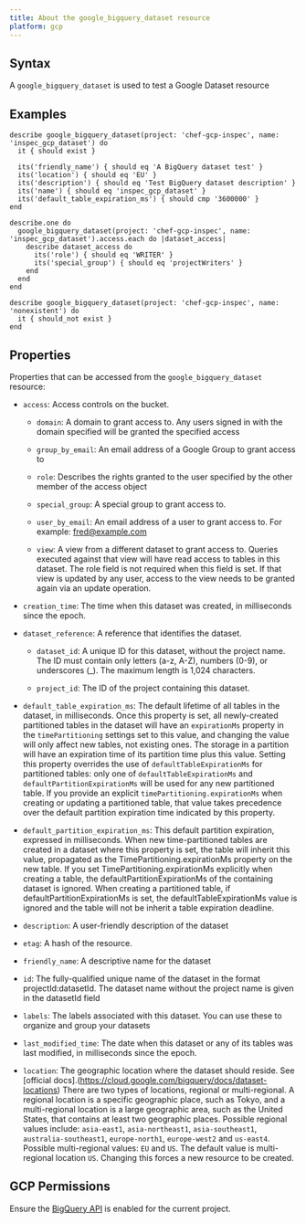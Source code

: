 ```yaml
---
title: About the google_bigquery_dataset resource
platform: gcp
---
```


## Syntax
A `google_bigquery_dataset` is used to test a Google Dataset resource

## Examples
```
describe google_bigquery_dataset(project: 'chef-gcp-inspec', name: 'inspec_gcp_dataset') do
  it { should exist }

  its('friendly_name') { should eq 'A BigQuery dataset test' }
  its('location') { should eq 'EU' }
  its('description') { should eq 'Test BigQuery dataset description' }
  its('name') { should eq 'inspec_gcp_dataset' }
  its('default_table_expiration_ms') { should cmp '3600000' }
end

describe.one do
  google_bigquery_dataset(project: 'chef-gcp-inspec', name: 'inspec_gcp_dataset').access.each do |dataset_access|
    describe dataset_access do
      its('role') { should eq 'WRITER' }
      its('special_group') { should eq 'projectWriters' }
    end
  end
end

describe google_bigquery_dataset(project: 'chef-gcp-inspec', name: 'nonexistent') do
  it { should_not exist }
end
```

## Properties
Properties that can be accessed from the `google_bigquery_dataset` resource:

  * `access`: Access controls on the bucket.

    * `domain`: A domain to grant access to. Any users signed in with the domain specified will be granted the specified access

    * `group_by_email`: An email address of a Google Group to grant access to

    * `role`: Describes the rights granted to the user specified by the other member of the access object

    * `special_group`: A special group to grant access to.

    * `user_by_email`: An email address of a user to grant access to. For example: fred@example.com

    * `view`: A view from a different dataset to grant access to. Queries executed against that view will have read access to tables in this dataset. The role field is not required when this field is set. If that view is updated by any user, access to the view needs to be granted again via an update operation.

  * `creation_time`: The time when this dataset was created, in milliseconds since the epoch.

  * `dataset_reference`: A reference that identifies the dataset.

    * `dataset_id`: A unique ID for this dataset, without the project name. The ID must contain only letters (a-z, A-Z), numbers (0-9), or underscores (_). The maximum length is 1,024 characters.

    * `project_id`: The ID of the project containing this dataset.

  * `default_table_expiration_ms`: The default lifetime of all tables in the dataset, in milliseconds.  Once this property is set, all newly-created partitioned tables in the dataset will have an `expirationMs` property in the `timePartitioning` settings set to this value, and changing the value will only affect new tables, not existing ones. The storage in a partition will have an expiration time of its partition time plus this value. Setting this property overrides the use of `defaultTableExpirationMs` for partitioned tables: only one of `defaultTableExpirationMs` and `defaultPartitionExpirationMs` will be used for any new partitioned table. If you provide an explicit `timePartitioning.expirationMs` when creating or updating a partitioned table, that value takes precedence over the default partition expiration time indicated by this property.

  * `default_partition_expiration_ms`: This default partition expiration, expressed in milliseconds. When new time-partitioned tables are created in a dataset where this property is set, the table will inherit this value, propagated as the TimePartitioning.expirationMs property on the new table.  If you set TimePartitioning.expirationMs explicitly when creating a table, the defaultPartitionExpirationMs of the containing dataset is ignored.  When creating a partitioned table, if defaultPartitionExpirationMs is set, the defaultTableExpirationMs value is ignored and the table will not be inherit a table expiration deadline.

  * `description`: A user-friendly description of the dataset

  * `etag`: A hash of the resource.

  * `friendly_name`: A descriptive name for the dataset

  * `id`: The fully-qualified unique name of the dataset in the format projectId:datasetId. The dataset name without the project name is given in the datasetId field

  * `labels`: The labels associated with this dataset. You can use these to organize and group your datasets

  * `last_modified_time`: The date when this dataset or any of its tables was last modified, in milliseconds since the epoch.

  * `location`: The geographic location where the dataset should reside. See [official docs].(https://cloud.google.com/bigquery/docs/dataset-locations)  There are two types of locations, regional or multi-regional. A regional location is a specific geographic place, such as Tokyo, and a multi-regional location is a large geographic area, such as the United States, that contains at least two geographic places.  Possible regional values include: `asia-east1`, `asia-northeast1`, `asia-southeast1`, `australia-southeast1`, `europe-north1`, `europe-west2` and `us-east4`.  Possible multi-regional values: `EU` and `US`.  The default value is multi-regional location `US`. Changing this forces a new resource to be created.



## GCP Permissions

Ensure the [BigQuery API](https://console.cloud.google.com/apis/library/bigquery-json.googleapis.com/) is enabled for the current project.

